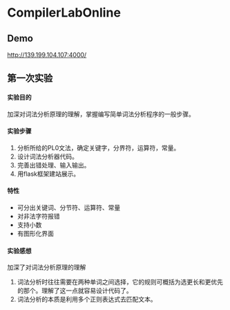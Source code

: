 # CompilerLabOnline

## Demo
http://139.199.104.107:4000/

## 第一次实验

#### 实验目的
加深对词法分析原理的理解，掌握编写简单词法分析程序的一般步骤。

#### 实验步骤
1. 分析所给的PL0文法，确定关键字，分界符，运算符，常量。
2. 设计词法分析器代码。
3. 完善出错处理、输入输出。
4. 用flask框架建站展示。

#### 特性
* 可分出关键词、分节符、运算符、常量
* 对非法字符报错
* 支持小数
* 有图形化界面

#### 实验感想
加深了对词法分析原理的理解
1. 词法分析时往往需要在两种单词之间选择，它的规则可概括为选更长和更优先的那个。理解了这一点就容易设计代码了。
2. 词法分析的本质是利用多个正则表达式去匹配文本。
